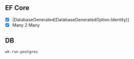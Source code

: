 ## EF Core

- [x] [DatabaseGenerated(DatabaseGeneratedOption.Identity)]
- [x] Many 2 Many

## DB

```
wk-run-postgres
```